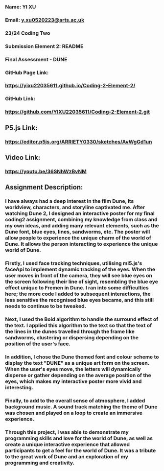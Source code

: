 ### Name: YI XU
### Email: y.xu0520223@arts.ac.uk
### 23/24 Coding Two
### Submission Element 2: README
### Final Assessment - DUNE
### GitHub Page Link:
### https://yixu22035611.github.io/Coding-2-Element-2/
### GitHub Link:
### https://github.com/YIXU22035611/Coding-2-Element-2.git
## P5.js Link:
### https://editor.p5js.org/ARRIETY0330/sketches/AvWgGd1un
## Video Link:
### https://youtu.be/36SNhWzBvNM
## Assignment Description:
### I have always had a deep interest in the film Dune, its worldview, characters, and storyline captivated me. After watching Dune 2, I designed an interactive poster for my final coding2 assignment, combining my knowledge from class and my own ideas, and adding many relevant elements, such as the Dune font, blue eyes, lines, sandworms, etc. The poster will allow people to experience the unique charm of the world of Dune. It allows the person interacting to experience the unique world of Dune.
### Firstly, I used face tracking techniques, utilising ml5.js's faceApi to implement dynamic tracking of the eyes. When the user moves in front of the camera, they will see blue eyes on the screen following their line of sight, resembling the blue eye effect unique to Fremen in Dune. I ran into some difficulties here; the more code I added to subsequent interactions, the less sensitive the recognised blue eyes became, and this still needs to continue to be tweaked. 
### Next, I used the Boid algorithm to handle the surround effect of the text. I applied this algorithm to the text so that the text of the lines in the dunes travelled through the frame like sandworms, clustering or dispersing depending on the position of the user's face.
### In addition, I chose the Dune themed font and colour scheme to display the text "DUNE" as a unique art form on the screen. When the user's eyes move, the letters will dynamically disperse or gather depending on the average position of the eyes, which makes my interactive poster more vivid and interesting.
### Finally, to add to the overall sense of atmosphere, I added background music. A sound track matching the theme of Dune was chosen and played on a loop to create an immersive experience.
### Through this project, I was able to demonstrate my programming skills and love for the world of Dune, as well as create a unique interactive experience that allowed participants to get a feel for the world of Dune. It was a tribute to the great work of Dune and an exploration of my programming and creativity.
